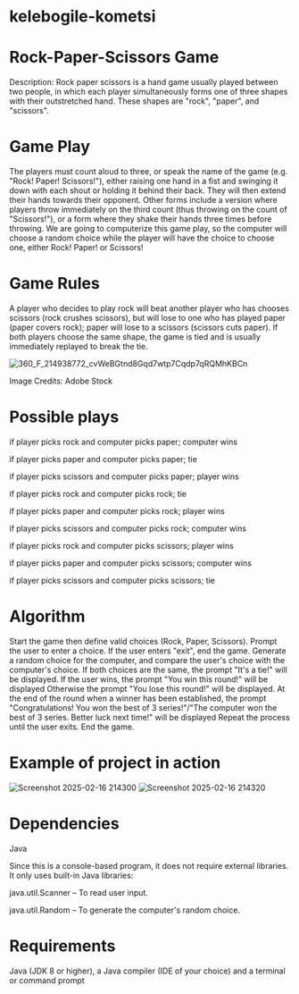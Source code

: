 # kelebogile-kometsi
# Rock-Paper-Scissors Game

Description: Rock paper scissors is a hand game usually played between two people, in which each player simultaneously forms one of three shapes with their outstretched hand. These shapes are "rock", "paper", and "scissors".

# Game Play
The players must count aloud to three, or speak the name of the game (e.g. "Rock! Paper! Scissors!"), either raising one hand in a fist and swinging it down with each shout or holding it behind their back. They will then extend their hands towards their opponent. Other forms include a version where players throw immediately on the third count (thus throwing on the count of "Scissors!"), or a form where they shake their hands three times before throwing. We are going to computerize this game play, so the computer will choose a random choice while the player will have the choice to choose one, either Rock! Paper! or Scissors!

# Game Rules
A player who decides to play rock will beat another player who has chooses scissors (rock crushes scissors), but will lose to one who has played paper (paper covers rock); paper will lose to a scissors (scissors cuts paper). If both players choose the same shape, the game is tied and is usually immediately replayed to break the tie.

![360_F_214938772_cvWeBGtnd8Gqd7wtp7Cqdp7qRQMhKBCn](https://github.com/user-attachments/assets/f46a9333-6aa2-4547-a41b-3266937095be)

Image Credits: Adobe Stock

# Possible plays
if player picks rock and computer picks paper; computer wins

if player picks paper and computer picks paper; tie

if player picks scissors and computer picks paper; player wins

if player picks rock and computer picks rock; tie

if player picks paper and computer picks rock; player wins

if player picks scissors and computer picks rock; computer wins

if player picks rock and computer picks scissors; player wins

if player picks paper and computer picks scissors; computer wins

if player picks scissors and computer picks scissors; tie

# Algorithm
Start the game then define valid choices (Rock, Paper, Scissors).
Prompt the user to enter a choice.
If the user enters "exit", end the game.
Generate a random choice for the computer, and compare the user's choice with the computer's choice.
If both choices are the same, the prompt "It's a tie!" will be displayed.
If the user wins, the prompt "You win this round!" will be displayed
Otherwise the prompt "You lose this round!" will be displayed.
At the end of the round when a winner has been established, the prompt "Congratulations! You won the best of 3 series!"/"The computer won the best of 3 series. Better luck next time!" will be displayed 
Repeat the process until the user exits.
End the game.

# Example of project in action

![Screenshot 2025-02-16 214300](https://github.com/user-attachments/assets/f2fbc361-6346-47c4-84d3-8cb7def6f2b4)
![Screenshot 2025-02-16 214320](https://github.com/user-attachments/assets/68c5140d-f56e-4e4f-ae22-a86a9dcf72bc)


# Dependencies
Java

Since this is a console-based program, it does not require external libraries. It only uses built-in Java libraries:

java.util.Scanner – To read user input.

java.util.Random – To generate the computer's random choice.

# Requirements
Java (JDK 8 or higher), a Java compiler (IDE of your choice) and a terminal or command prompt


